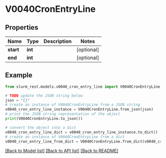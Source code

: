 # V0040CronEntryLine


## Properties

Name | Type | Description | Notes
------------ | ------------- | ------------- | -------------
**start** | **int** |  | [optional] 
**end** | **int** |  | [optional] 

## Example

```python
from slurm_rest.models.v0040_cron_entry_line import V0040CronEntryLine

# TODO update the JSON string below
json = "{}"
# create an instance of V0040CronEntryLine from a JSON string
v0040_cron_entry_line_instance = V0040CronEntryLine.from_json(json)
# print the JSON string representation of the object
print(V0040CronEntryLine.to_json())

# convert the object into a dict
v0040_cron_entry_line_dict = v0040_cron_entry_line_instance.to_dict()
# create an instance of V0040CronEntryLine from a dict
v0040_cron_entry_line_from_dict = V0040CronEntryLine.from_dict(v0040_cron_entry_line_dict)
```
[[Back to Model list]](../README.md#documentation-for-models) [[Back to API list]](../README.md#documentation-for-api-endpoints) [[Back to README]](../README.md)


